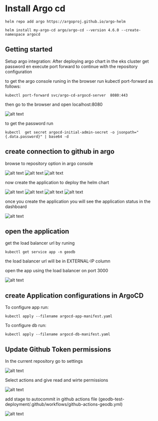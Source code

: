 # Install Argo cd

```
helm repo add argo https://argoproj.github.io/argo-helm
```

```
helm install my-argo-cd argo/argo-cd --version 4.6.0 --create-namespace argocd
```



## Getting started


Setup argo integration: After deploying argo chart in the eks cluster get password en execute port forward to continue with the repository configuration

to get the argo console runing in the browser run kubectl port-forward as follows:
```
kubectl port-forward svc/argo-cd-argocd-server  8080:443
```

then go to the browser and open localhost:8080

![alt text](images/console.png)

to get the password run 
```
kubectl  get secret argocd-initial-admin-secret -o jsonpath="{.data.password}" | base64 -d
```
## create connection to github in argo

browse to repository option in argo console

![alt text](images/repo1.png)
![alt text](images/repo2.png)
![alt text](images/repo3.png)


now create the application to deploy the helm chart

![alt text](images/app1.png)
![alt text](images/app2.png)
![alt text](images/app3.png)
![alt text](images/app4.png)

once you create the application you will see the application status in the dashboard

![alt text](images/app5.png)

## open the application

get the load balancer url  by runing 

```
kubectl get service app -n geodb
```
the load balancer url will be in EXTERNAL-IP column

open the app using the load balancer on port 3000

![alt text](images/browser1.png)

## create Application configurations in ArgoCD

To configure app run:

```
kubectl apply --filename argocd-app-manifest.yaml
```

To configure db run:

```
kubectl apply --filename argocd-db-manifest.yaml

```
## Update Github Token permissions

In the current repository go to settings 

![alt text](images/github_token.png)

Select actions and give read and wirte permissions

![alt text](images/github_Token2.png)

add stage to autocommit in github actions file (geodb-test-deployment/.github/workflows/github-actions-geodb.yml)

![alt text](images/github_token3.png)


